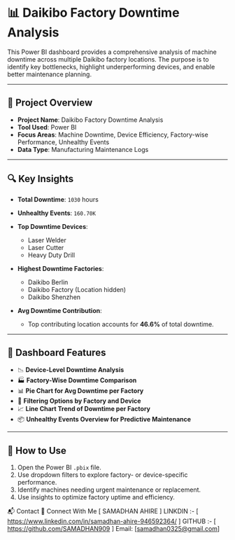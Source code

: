 # 📊 Daikibo Factory Downtime Analysis

This Power BI dashboard provides a comprehensive analysis of machine downtime across multiple Daikibo factory locations. The purpose is to identify key bottlenecks, highlight underperforming devices, and enable better maintenance planning.

---

## 📁 Project Overview

- **Project Name**: Daikibo Factory Downtime Analysis  
- **Tool Used**: Power BI  
- **Focus Areas**: Machine Downtime, Device Efficiency, Factory-wise Performance, Unhealthy Events  
- **Data Type**: Manufacturing Maintenance Logs

---

## 🔍 Key Insights

- **Total Downtime**: `1030` hours  
- **Unhealthy Events**: `160.70K`  
- **Top Downtime Devices**:
  - Laser Welder
  - Laser Cutter
  - Heavy Duty Drill

- **Highest Downtime Factories**:
  - Daikibo Berlin
  - Daikibo Factory (Location hidden)
  - Daikibo Shenzhen

- **Avg Downtime Contribution**:
  - Top contributing location accounts for **46.6%** of total downtime.

---

## 📌 Dashboard Features

- 📉 **Device-Level Downtime Analysis**  
- 🏭 **Factory-Wise Downtime Comparison**  
- 📊 **Pie Chart for Avg Downtime per Factory**  
- 🔧 **Filtering Options by Factory and Device**  
- 📈 **Line Chart Trend of Downtime per Factory**  
- 📦 **Unhealthy Events Overview for Predictive Maintenance**

---

## 📎 How to Use

1. Open the Power BI `.pbix` file.
2. Use dropdown filters to explore factory- or device-specific performance.
3. Identify machines needing urgent maintenance or replacement.
4. Use insights to optimize factory uptime and efficiency.


📬 Contact
🔗 Connect With Me [ SAMADHAN AHIRE ]
 LINKDIN :- [ https://www.linkedin.com/in/samadhan-ahire-946592364/ ]
 GITHUB :- [ https://github.com/SAMADHAN909 ]
Email: [samadhan0325@gmail.com]

